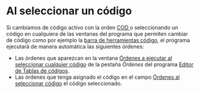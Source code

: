 # Al seleccionar un código

Si cambiamos de código activo con la orden [COD ](../../ventana-de-dibujo/ordenes/c/cod.md)o seleccionando un código en cualquiera de las ventanas del programa que permiten cambiar de código como por ejemplo la [barra de herramientas código](../../barras-de-herramientas/codigo.md), el programa ejecutará de manera automática las siguientes órdenes:

* Las órdenes que aparezcan en la ventana [Órdenes a ejecutar al seleccionar cualquier código](../../../editor-de-tablas-de-codigos/pestanas/ordenes.md#ordenes-a-ejecutar-al-seleccionar-cualquier-codigo) de la pestaña _Órdenes_ del programa [Editor de Tablas de códigos](../../../editor-de-tablas-de-codigos/).
* Las órdenes que tenga asignado el código en el campo [Órdenes al seleccionar código](../../../editor-de-tablas-de-codigos/pestanas/codigos/propiedades-del-codigo.md#ordenes-seleccionar-codigo) el código seleccionado.

